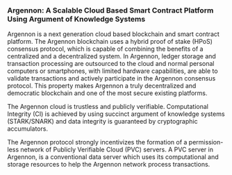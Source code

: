 ### Argennon: A Scalable Cloud Based Smart Contract Platform Using Argument of Knowledge Systems

Argennon is a next generation cloud based blockchain and smart
contract platform. The Argennon blockchain uses
a hybrid proof of stake (HPoS) consensus protocol, which is capable of combining the benefits of
a centralized and a decentralized system. In Argennon, ledger storage and transaction processing are
outsourced to the cloud and normal personal computers or smartphones, with limited hardware
capabilities, are able to validate transactions and actively
participate in the Argennon consensus protocol. This property makes Argennon a truly decentralized and
democratic blockchain and one of the most secure existing platforms.

The Argennon cloud is trustless and publicly verifiable. Computational Integrity (CI) is
achieved by using succinct argument of knowledge systems (STARK/SNARK)
and data integrity is guaranteed by cryptographic accumulators.

The Argennon protocol strongly incentivizes the formation of a permission-less network of Publicly Verifiable
Cloud (PVC) servers. A PVC server in Argennon, is a conventional data server which uses its computational and
storage resources to help the Argennon network process transactions.